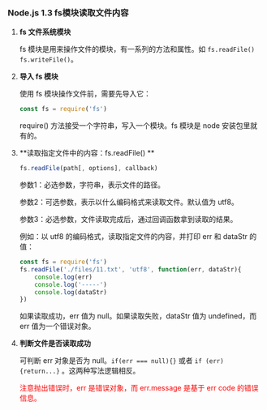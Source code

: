 ### Node.js 1.3 fs模块读取文件内容

1. **fs 文件系统模块**

   fs 模块是用来操作文件的模块，有一系列的方法和属性。如 `fs.readFile()` `fs.writeFile()`。

   

2. **导入 fs 模块**

   使用 fs 模块操作文件前，需要先导入它：

   ```javascript
   const fs = require('fs')
   ```

   require() 方法接受一个字符串，写入一个模块。fs 模块是 node 安装包里就有的。

   

3. **读取指定文件中的内容：fs.readFile() **

   ```javascript
   fs.readFile(path[, options], callback)
   ```

   参数1：必选参数，字符串，表示文件的路径。

   参数2：可选参数，表示以什么编码格式来读取文件。默认值为 utf8。

   参数3：必选参数，文件读取完成后，通过回调函数拿到读取的结果。

   

   例如：以 utf8 的编码格式，读取指定文件的内容，并打印 err 和 dataStr 的值：

   ```javascript
   const fs = require('fs')
   fs.readFile('./files/11.txt', 'utf8', function(err, dataStr){
       console.log(err)
       console.log('-----')
       console.log(dataStr)
   })
   ```

   如果读取成功，err 值为 null。如果读取失败，dataStr 值为 undefined，而 err 值为一个错误对象。

   

4. **判断文件是否读取成功**

   可判断 err 对象是否为 null。`if(err === null){}` 或者 `if (err){return...}` 。这两种写法逻辑相反。

   <font color='red'>注意抛出错误时，err 是错误对象，而 err.message 是基于 err code 的错误信息。</font>

   